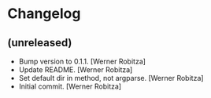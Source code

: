 Changelog
=========


(unreleased)
------------
- Bump version to 0.1.1. [Werner Robitza]
- Update README. [Werner Robitza]
- Set default dir in method, not argparse. [Werner Robitza]
- Initial commit. [Werner Robitza]


